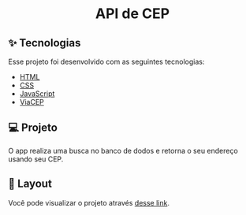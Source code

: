 <h1 align="center"> API de CEP </h1>


## ✨ Tecnologias

Esse projeto foi desenvolvido com as seguintes tecnologias:

- [HTML](https://developer.mozilla.org/pt-BR/docs/Web/HTML)
- [CSS](https://developer.mozilla.org/pt-BR/docs/Web/CSS)
- [JavaScript](https://developer.mozilla.org/pt-BR/docs/Web/JavaScript)
- [ViaCEP](https://viacep.com.br/)


## 💻 Projeto

O app realiza uma busca no banco de dodos e retorna o seu endereço usando seu CEP.

## 🔖 Layout

Você pode visualizar o projeto através [desse link](https://cep-seven.vercel.app/). 